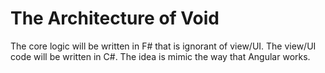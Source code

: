 # The Architecture of Void
The core logic will be written in F# that is ignorant of view/UI. The view/UI
code will be written in C#. The idea is mimic the way that Angular works.
